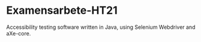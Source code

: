 # Examensarbete-HT21

Accessibility testing software written in Java, using Selenium Webdriver and aXe-core.
